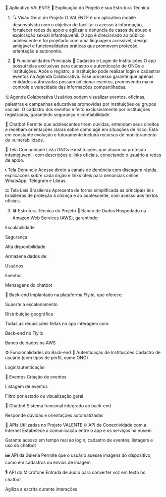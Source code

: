 📱 Aplicativo VALENTE
🌟 Explicação do Projeto e sua Estrutura Técnica
1. 🔍 Visão Geral do Projeto
O VALENTE é um aplicativo mobile desenvolvido com o objetivo de facilitar o acesso à informação, fortalecer redes de apoio e agilizar a denúncia de casos de abuso e exploração sexual infantojuvenil.
O app é direcionado ao público adolescente e foi projetado com uma linguagem acessível, design amigável e funcionalidades práticas que promovem proteção, orientação e autonomia.

2. 🚀 Funcionalidades Principais
🔐 Cadastro e Login de Instituições
O app possui telas exclusivas para cadastro e autenticação de ONGs e instituições.
Após o registro, a instituição pode realizar login e cadastrar eventos na Agenda Colaborativa.
Esse processo garante que apenas entidades autorizadas possam adicionar eventos, promovendo maior controle e veracidade das informações compartilhadas.

🗓️ Agenda Colaborativa
Usuários podem visualizar eventos, oficinas, palestras e campanhas educativas promovidas por instituições ou grupos sociais.
O cadastro dos eventos é feito exclusivamente por instituições registradas, garantindo segurança e confiabilidade.

🤖 Chatbot
Permite que adolescentes tirem dúvidas, entendam seus direitos e recebam orientações claras sobre como agir em situações de risco.
Está em constante evolução e futuramente incluirá recursos de monitoramento de vulnerabilidade.

👥 Tela Comunidade
Lista ONGs e instituições que atuam na proteção infantojuvenil, com descrições e links oficiais, conectando o usuário a redes de apoio.

📞 Tela Denuncie
Acesso direto a canais de denúncia com discagem rápida, explicações sobre cada órgão e links úteis para denúncias online, WhatsApp, Telegram e Libras.

⚖️ Tela Leis Brasileiras
Apresenta de forma simplificada as principais leis brasileiras de proteção à criança e ao adolescente, com acesso aos textos oficiais.

3. 🛠️ Estrutura Técnica do Projeto
💾 Banco de Dados
Hospedado na Amazon Web Services (AWS), garantindo:

Escalabilidade

Segurança

Alta disponibilidade

Armazena dados de:

Usuários

Eventos

Mensagens do chatbot

🧠 Back-end
Implantado na plataforma Fly.io, que oferece:

Suporte a escalonamento

Distribuição geográfica

Todas as requisições feitas no app interagem com:

Back-end no Fly.io

Banco de dados na AWS

⚙️ Funcionalidades do Back-end
🔐 Autenticação de Instituições
Cadastro de usuário (com tipos de perfil, como ONG)

Login/autenticação

📅 Eventos
Criação de eventos

Listagem de eventos

Filtro por estado ou visualização geral

🤖 Chatbot
Sistema funcional integrado ao back-end

Responde dúvidas e orientações automatizadas

🔗 APIs Utilizadas no Projeto VALENTE
🌐 API de Conectividade com a Internet
Estabelece a comunicação entre o app e os serviços na nuvem

Garante acesso em tempo real ao login, cadastro de eventos, listagem e uso do chatbot

🖼️ API da Galeria
Permite que o usuário acesse imagens do dispositivo, como em cadastros ou envios de imagem

🎙️ API do Microfone
Entrada de áudio para converter voz em texto no chatbot

Agiliza a escrita durante interações
